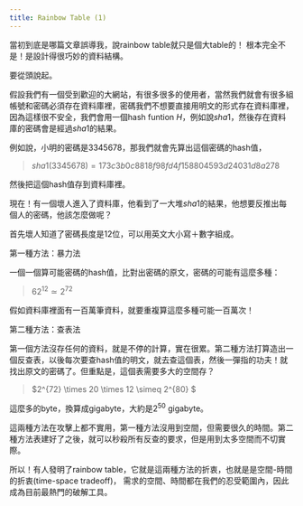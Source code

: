 ```yaml
---
title: Rainbow Table (1)
---
```


當初到底是哪篇文章誤導我，說rainbow table就只是個大table的！
根本完全不是！是設計得很巧妙的資料結構。

要從頭說起。

假設我們有一個受到歡迎的大網站，有很多很多的使用者，當然我們就會有很多組帳號和密碼必須存在資料庫裡，密碼我們不想要直接用明文的形式存在資料庫裡，因為這樣很不安全，我們會用一個hash funtion $H$，例如說$sha1$，然後存在資料庫的密碼會是經過$sha1$的結果。

例如說，小明的密碼是$3345678$，那我們就會先算出這個密碼的hash值，

> $sha1(3345678)=173c3b0c8818f98fd4f158804593d24031d8a278$

然後把這個hash值存到資料庫裡。

現在！有一個壞人進入了資料庫，他看到了一大堆$sha1$的結果，他想要反推出每個人的密碼，他該怎麼做呢？

首先壞人知道了密碼長度是12位，可以用英文大小寫＋數字組成。

第一種方法：暴力法

一個一個算可能密碼的hash值，比對出密碼的原文，密碼的可能有這麼多種：

> $62^{12} \simeq 2^{72}$

假如資料庫裡面有一百萬筆資料，就要重複算這麼多種可能一百萬次！

第二種方法：查表法

第一個方法沒存任何的資料，就是不停的計算，實在很累。第二種方法打算造出一個反查表，以後每次要查hash值的明文，就去查這個表，然後一彈指的功夫！就找出原文的密碼了。但重點是，這個表需要多大的空間存？

> $2^{72} \times 20 \times 12 \simeq 2^{80} $

這麼多的byte，換算成gigabyte，大約是$2^{50}$ gigabyte。

這兩種方法在攻擊上都不實用，第一種方法沒用到空間，但需要很久的時間。第二種方法表建好了之後，就可以秒殺所有反查的要求，但是用到太多空間而不切實際。

所以！有人發明了rainbow table，它就是這兩種方法的折衷，也就是是空間-時間的折衷(time-space tradeoff)， 需求的空間、時間都在我們的忍受範圍內，因此成為目前最熱門的破解工具。


